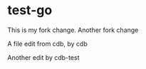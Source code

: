 # test-go

This is my fork change. Another fork change

A file edit from cdb, by cdb

Another edit by cdb-test
